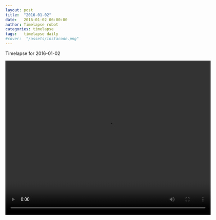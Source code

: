 ```yaml
---
layout: post
title:  "2016-01-02"
date:   2016-01-02 06:00:00
author: Timelapse robot
categories: timelapse
tags:	timelapse daily
#cover:  "/assets/instacode.png"
---
```

Timelapse for 2016-01-02

<video width="640" height="480" controls>
  <source src="https://rest.s3for.me/bridgeinice/2016-01-02.webm" type="video/webm">
  Your browser does not support the video tag.
</video>
